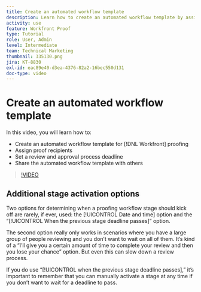 ```yaml
---
title: Create an automated workflow template
description: Learn how to create an automated workflow template by assigning proof recipients and setting proof deadlines. Then share the template with other users.
activity: use
feature: Workfront Proof
type: Tutorial
role: User, Admin
level: Intermediate
team: Technical Marketing
thumbnail: 335130.png
jira: KT-8830
exl-id: eac89e40-d3ea-4376-82a2-16bec550d131
doc-type: video
---
```

# Create an automated workflow template

In this video, you will learn how to:

* Create an automated workflow template for [!DNL  Workfront] proofing
* Assign proof recipients 
* Set a review and approval process deadline
* Share the automated workflow template with others

>[!VIDEO](https://video.tv.adobe.com/v/335130/?quality=12&learn=on)

## Additional stage activation options

Two options for determining when a proofing workflow stage should kick off are rarely, if ever, used: the [!UICONTROL Date and time] option and the “[!UICONTROL When the previous stage deadline passes]” option.

The second option really only works in scenarios where you have a large group of people reviewing and you don’t want to wait on all of them. It’s kind of a “I’ll give you a certain amount of time to complete your review and then you lose your chance” option. But even this can slow down a review process.

If you do use “[!UICONTROL when the previous stage deadline passes],” it’s important to remember that you can manually activate a stage at any time if you don’t want to wait for a deadline to pass.

<!--
Lean More URLs
-->
